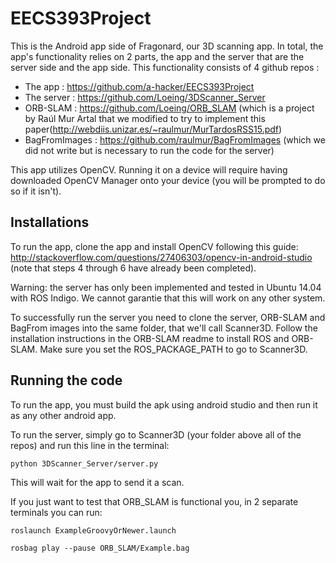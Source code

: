 # EECS393Project

This is the Android app side of Fragonard, our 3D scanning app.  In total, the app's functionality relies on 2 parts, the app and the server that are the server side and the app side. This functionality consists of 4 github repos : 
- The app : https://github.com/a-hacker/EECS393Project
- The server : https://github.com/Loeing/3DScanner_Server
- ORB-SLAM  : https://github.com/Loeing/ORB_SLAM   (which is a project by Raúl Mur Artal that we modified to try to implement this paper(http://webdiis.unizar.es/~raulmur/MurTardosRSS15.pdf)
- BagFromImages : https://github.com/raulmur/BagFromImages (which we did not write but is necessary to run the code for the server)

This app utilizes OpenCV. Running it on a device will require having downloaded OpenCV Manager onto your device (you will be prompted to do so if it isn't).

## Installations

To run the app, clone the app and install OpenCV following this guide: http://stackoverflow.com/questions/27406303/opencv-in-android-studio (note that steps 4 through 6 have already been completed).

Warning: the server has only been implemented and tested in Ubuntu 14.04 with ROS Indigo. We cannot garantie that this will work on any other system.

To successfully run the server you need to clone the server, ORB-SLAM and BagFrom images into the same folder, that we'll call Scanner3D. Follow the installation instructions in the ORB-SLAM readme to install ROS and ORB-SLAM. Make sure you set the ROS_PACKAGE_PATH to go to Scanner3D.

## Running the code

To run the app, you must build the apk using android studio and then run it as any other android app.

To run the server, simply go to Scanner3D (your folder above all of the repos) and run this line in the terminal: 

	python 3DScanner_Server/server.py

This will wait for the app to send it a scan.

If you just want to test that ORB_SLAM is functional you, in 2 separate terminals you can run:

	roslaunch ExampleGroovyOrNewer.launch 

	rosbag play --pause ORB_SLAM/Example.bag 
